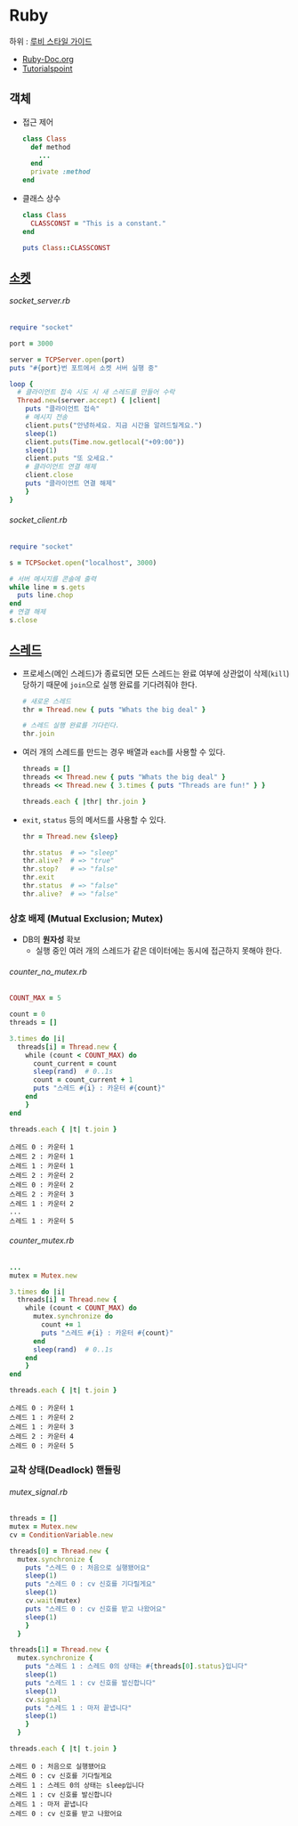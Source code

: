 # Ruby

하위 : [루비 스타일 가이드](https://github.com/reverince/TIL/blob/master/lang/ruby/ruby_style_guide.md)

* [Ruby-Doc.org](https://ruby-doc.org)
* [Tutorialspoint](https://www.tutorialspoint.com/ruby/index.htm)


## 객체

* 접근 제어
  ```ruby
  class Class
    def method
      ...
    end
    private :method
  end
  ```

* 클래스 상수
  ```ruby
  class Class
    CLASSCONST = "This is a constant."
  end

  puts Class::CLASSCONST
  ```


## [소켓](https://ruby-doc.org/stdlib-2.5.0/libdoc/socket/rdoc/Socket.html)

###### socket_server.rb

```ruby
require "socket"

port = 3000

server = TCPServer.open(port)
puts "#{port}번 포트에서 소켓 서버 실행 중"

loop {
  # 클라이언트 접속 시도 시 새 스레드를 만들어 수락
  Thread.new(server.accept) { |client|
    puts "클라이언트 접속"
    # 메시지 전송
    client.puts("안녕하세요. 지금 시간을 알려드릴게요.")
    sleep(1)
    client.puts(Time.now.getlocal("+09:00"))
    sleep(1)
    client.puts "또 오세요."
    # 클라이언트 연결 해제
    client.close
    puts "클라이언트 연결 해제"
    }
}
```

###### socket_client.rb

```ruby
require "socket"

s = TCPSocket.open("localhost", 3000)

# 서버 메시지를 콘솔에 출력
while line = s.gets
  puts line.chop
end
# 연결 해제
s.close
```


## [스레드](https://ruby-doc.org/core-2.5.0/Thread.html)

* 프로세스(메인 스레드)가 종료되면 모든 스레드는 완료 여부에 상관없이 삭제(`kill`)당하기 때문에 `join`으로 실행 완료를 기다려줘야 한다.
  ```ruby
  # 새로운 스레드
  thr = Thread.new { puts "Whats the big deal" }

  # 스레드 실행 완료를 기다린다.
  thr.join
  ```

* 여러 개의 스레드를 만드는 경우 배열과 `each`를 사용할 수 있다.
  ```ruby
  threads = []
  threads << Thread.new { puts "Whats the big deal" }
  threads << Thread.new { 3.times { puts "Threads are fun!" } }

  threads.each { |thr| thr.join }
  ```

* `exit`, `status` 등의 메서드를 사용할 수 있다.
  ```ruby
  thr = Thread.new {sleep}

  thr.status  # => "sleep"
  thr.alive?  # => "true"
  thr.stop?   # => "false"
  thr.exit
  thr.status  # => "false"
  thr.alive?  # => "false"
  ```

### 상호 배제 (Mutual Exclusion; Mutex)

* DB의 **원자성** 확보
  * 실행 중인 여러 개의 스레드가 같은 데이터에는 동시에 접근하지 못해야 한다.

###### counter_no_mutex.rb

```ruby
COUNT_MAX = 5

count = 0
threads = []

3.times do |i|
  threads[i] = Thread.new {
    while (count < COUNT_MAX) do
      count_current = count
      sleep(rand)  # 0..1s
      count = count_current + 1
      puts "스레드 #{i} : 카운터 #{count}"
    end
    }
end

threads.each { |t| t.join }
```

```
스레드 0 : 카운터 1
스레드 2 : 카운터 1
스레드 1 : 카운터 1
스레드 2 : 카운터 2
스레드 0 : 카운터 2
스레드 2 : 카운터 3
스레드 1 : 카운터 2
...
스레드 1 : 카운터 5
```

###### counter_mutex.rb

```ruby
...
mutex = Mutex.new

3.times do |i|
  threads[i] = Thread.new {
    while (count < COUNT_MAX) do
      mutex.synchronize do
        count += 1
        puts "스레드 #{i} : 카운터 #{count}"
      end
      sleep(rand)  # 0..1s
    end
    }
end

threads.each { |t| t.join }
```

```
스레드 0 : 카운터 1
스레드 1 : 카운터 2
스레드 1 : 카운터 3
스레드 2 : 카운터 4
스레드 0 : 카운터 5
```

### 교착 상태(Deadlock) 핸들링

###### mutex_signal.rb

```ruby
threads = []
mutex = Mutex.new
cv = ConditionVariable.new

threads[0] = Thread.new {
  mutex.synchronize {
    puts "스레드 0 : 처음으로 실행됐어요"
    sleep(1)
    puts "스레드 0 : cv 신호를 기다릴게요"
    sleep(1)
    cv.wait(mutex)
    puts "스레드 0 : cv 신호를 받고 나왔어요"
    sleep(1)
    }
  }

threads[1] = Thread.new {
  mutex.synchronize {
    puts "스레드 1 : 스레드 0의 상태는 #{threads[0].status}입니다"
    sleep(1)
    puts "스레드 1 : cv 신호를 발신합니다"
    sleep(1)
    cv.signal
    puts "스레드 1 : 마저 끝냅니다"
    sleep(1)
    }
  }

threads.each { |t| t.join }
```

```
스레드 0 : 처음으로 실행됐어요
스레드 0 : cv 신호를 기다릴게요
스레드 1 : 스레드 0의 상태는 sleep입니다
스레드 1 : cv 신호를 발신합니다
스레드 1 : 마저 끝냅니다
스레드 0 : cv 신호를 받고 나왔어요
```
